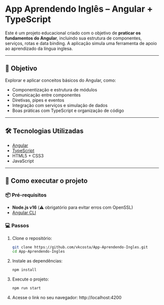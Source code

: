 # App Aprendendo Inglês – Angular + TypeScript

Este é um projeto educacional criado com o objetivo de **praticar os fundamentos do Angular**, incluindo sua estrutura de componentes, serviços, rotas e data binding. A aplicação simula uma ferramenta de apoio ao aprendizado da língua inglesa.

---

## 🧠 Objetivo

Explorar e aplicar conceitos básicos do Angular, como:

- Componentização e estrutura de módulos
- Comunicação entre componentes
- Diretivas, pipes e eventos
- Integração com serviços e simulação de dados
- Boas práticas com TypeScript e organização de código

---

## 🛠️ Tecnologias Utilizadas

- [Angular](https://angular.io/)
- [TypeScript](https://www.typescriptlang.org/)
- HTML5 + CSS3
- JavaScript

---

## 🚀 Como executar o projeto

### 📦 Pré-requisitos
- **Node.js v16** (⚠️ obrigatório para evitar erros com OpenSSL)
- [Angular CLI](https://angular.io/cli)

### 💻 Passos

1. Clone o repositório:
   ```bash
   git clone https://github.com/vkcosta/App-Aprendendo-Ingles.git
   cd App-Aprendendo-Ingles

2. Instale as dependências:
   ```bash
   npm install

4. Execute o projeto:
   ```bash
   npm run start

6. Acesse o link no seu navegador:
   http://localhost:4200
